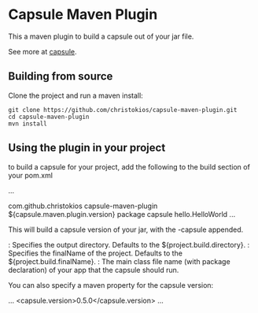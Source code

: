 Capsule Maven Plugin
====================

This a maven plugin to build a capsule out of your jar file.

See more at [capsule](https://github.com/puniverse/capsule).

## Building from source
Clone the project and run a maven install:

```
git clone https://github.com/christokios/capsule-maven-plugin.git
cd capsule-maven-plugin
mvn install
```

## Using the plugin in your project
to build a capsule for your project, add the following to the build section of your pom.xml

...
<!-- BUILD CAPSULE -->
<plugin>
	<groupId>com.github.christokios</groupId>
	<artifactId>capsule-maven-plugin</artifactId>
	<version>${capsule.maven.plugin.version}</version>
	<executions>
		<execution>
			<phase>package</phase>
			<goals>
				<goal>capsule</goal>
			</goals>
			<configuration>
				<!--<target></target>-->
				<!--<finalName></finalName>-->
				<mainClass>hello.HelloWorld</mainClass>
			</configuration>
		</execution>
	</executions>
</plugin>
...

This will build a capsule version of your jar, with the -capsule appended.

<target></target>: Specifies the output directory. Defaults to the ${project.build.directory}.
<finalName></finalName>: Specifies the finalName of the project. Defaults to the ${project.build.finalName}.
<mainClass></mainClass>: The main class file name (with package declaration) of your app that the capsule should run.

You can also specify a maven property for the capsule version:

...
<properties>
	<capsule.version>0.5.0</capsule.version>
</properties>
...

